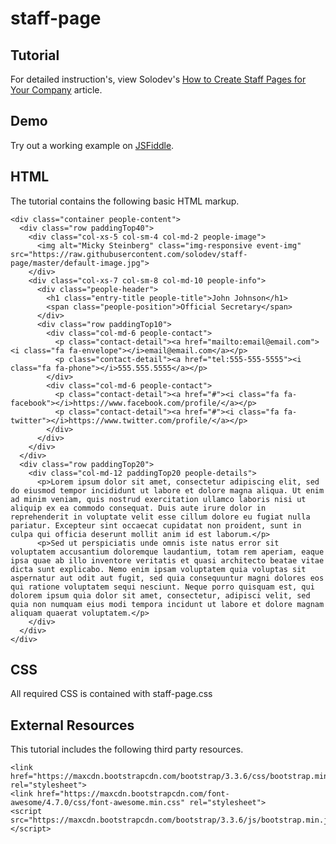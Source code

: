 # staff-page

## Tutorial		  
For detailed instruction's, view Solodev's [How to Create Staff Pages for Your Company](https://www.solodev.com/blog/web-design/how-to-create-staff-pages-for-your-company.stml) article.
 
## Demo
  		  
Try out a working example on [JSFiddle](https://jsfiddle.net/solodev/2gmLs2s6/19/).

## HTML

The tutorial contains the following basic HTML markup.

```
<div class="container people-content">
  <div class="row paddingTop40">
    <div class="col-xs-5 col-sm-4 col-md-2 people-image">
      <img alt="Micky Steinberg" class="img-responsive event-img" src="https://raw.githubusercontent.com/solodev/staff-page/master/default-image.jpg">
    </div>
    <div class="col-xs-7 col-sm-8 col-md-10 people-info">
      <div class="people-header">
        <h1 class="entry-title people-title">John Johnson</h1>
        <span class="people-position">Official Secretary</span>
      </div>
      <div class="row paddingTop10">
        <div class="col-md-6 people-contact">
          <p class="contact-detail"><a href="mailto:email@email.com"><i class="fa fa-envelope"></i>email@email.com</a></p>
          <p class="contact-detail"><a href="tel:555-555-5555"><i class="fa fa-phone"></i>555.555.5555</a></p>
        </div>
        <div class="col-md-6 people-contact">
          <p class="contact-detail"><a href="#"><i class="fa fa-facebook"></i>https://www.facebook.com/profile/</a></p>
          <p class="contact-detail"><a href="#"><i class="fa fa-twitter"></i>https://www.twitter.com/profile/</a></p>
        </div>
      </div>
    </div>
  </div>
  <div class="row paddingTop20">
    <div class="col-md-12 paddingTop20 people-details">
      <p>Lorem ipsum dolor sit amet, consectetur adipiscing elit, sed do eiusmod tempor incididunt ut labore et dolore magna aliqua. Ut enim ad minim veniam, quis nostrud exercitation ullamco laboris nisi ut aliquip ex ea commodo consequat. Duis aute irure dolor in reprehenderit in voluptate velit esse cillum dolore eu fugiat nulla pariatur. Excepteur sint occaecat cupidatat non proident, sunt in culpa qui officia deserunt mollit anim id est laborum.</p>
      <p>Sed ut perspiciatis unde omnis iste natus error sit voluptatem accusantium doloremque laudantium, totam rem aperiam, eaque ipsa quae ab illo inventore veritatis et quasi architecto beatae vitae dicta sunt explicabo. Nemo enim ipsam voluptatem quia voluptas sit aspernatur aut odit aut fugit, sed quia consequuntur magni dolores eos qui ratione voluptatem sequi nesciunt. Neque porro quisquam est, qui dolorem ipsum quia dolor sit amet, consectetur, adipisci velit, sed quia non numquam eius modi tempora incidunt ut labore et dolore magnam aliquam quaerat voluptatem.</p>
    </div>
  </div>    
</div>
```

## CSS

All required CSS is contained with staff-page.css

## External Resources

This tutorial includes the following third party resources.

```
<link href="https://maxcdn.bootstrapcdn.com/bootstrap/3.3.6/css/bootstrap.min.css" rel="stylesheet">
<link href="https://maxcdn.bootstrapcdn.com/font-awesome/4.7.0/css/font-awesome.min.css" rel="stylesheet">
<script src="https://maxcdn.bootstrapcdn.com/bootstrap/3.3.6/js/bootstrap.min.js"></script>
```

